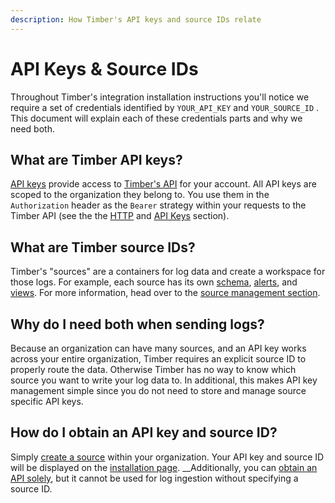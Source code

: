 ```yaml
---
description: How Timber's API keys and source IDs relate
---
```


# API Keys & Source IDs

Throughout Timber's integration installation instructions you'll notice we require a set of credentials identified by `YOUR_API_KEY` and `YOUR_SOURCE_ID` . This document will explain each of these credentials parts and why we need both.

## What are Timber API keys?

[API keys](../usage/account-management/api-keys.md) provide access to [Timber's API](http://docs.api.timber.io/) for your account. All API keys are scoped to the organization they belong to. You use them in the `Authorization` header as the `Bearer` strategy within your requests to the Timber API \(see the the [HTTP](../setup/protocols/http/#examples) and [API Keys](../usage/account-management/api-keys.md) section\).

## What are Timber source IDs?

Timber's "sources" are a containers for log data and create a workspace for those logs. For example, each source has its own [schema](schema-maintenance.md), [alerts](../usage/alerting.md), and [views](../usage/saved-views.md). For more information, head over to the [source management section](../usage/source-management.md).

## Why do I need both when sending logs?

Because an organization can have many sources, and an API key works across your entire organization, Timber requires an explicit source ID to properly route the data. Otherwise Timber has no way to know which source you want to write your log data to. In additional, this makes API key management simple since you do not need to store and manage source specific API keys.

## How do I obtain an API key and source ID?

Simply [create a source](../usage/source-management.md#creating) within your organization. Your API key and source ID will be displayed on the [installation page](../usage/source-management.md#installation-instructions). __Additionally, you can [obtain an API solely](../usage/account-management/api-keys.md), but it cannot be used for log ingestion without specifying a source ID.



